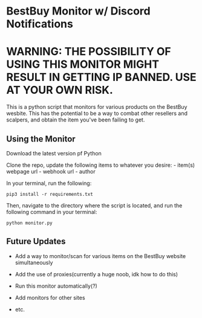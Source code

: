 # BestBuy Monitor w/ Discord Notifications

# WARNING: THE POSSIBILITY OF USING THIS MONITOR MIGHT RESULT IN GETTING IP BANNED. USE AT YOUR OWN RISK. 


This is a python script that monitors for various products on the BestBuy wesbite. This has the potential to be a way to combat other resellers and scalpers, and obtain the item you've been failing to get. 

## Using the Monitor

Download the latest version pf Python

Clone the repo, update the following items to whatever you desire:
    - item(s) webpage url
    - webhook url
    - author

In your terminal, run the following:

    pip3 install -r requirements.txt

Then, navigate to the directory where the script is located, and run the following command in your terminal:

    python monitor.py




## Future Updates

- Add a way to monitor/scan for various items on the BestBuy website simultaneously 

- Add the use of proxies(currently a huge noob, idk how to do this)

- Run this monitor automatically(?)

- Add monitors for other sites

- etc.